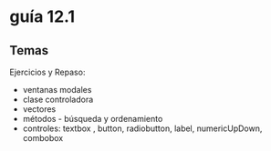 # guía 12.1

## Temas

Ejercicios y Repaso:

- ventanas modales
- clase controladora
- vectores
- métodos - búsqueda y ordenamiento
- controles: textbox , button, radiobutton, label, numericUpDown, combobox